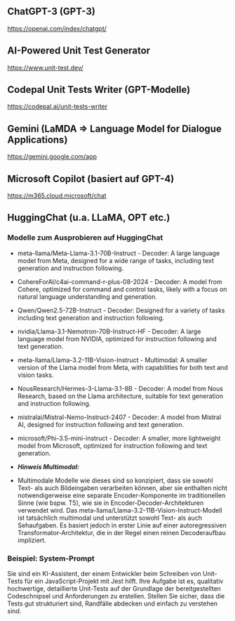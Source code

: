 ## ChatGPT-3 (GPT-3)
https://openai.com/index/chatgpt/

## AI-Powered Unit Test Generator
https://www.unit-test.dev/

## Codepal Unit Tests Writer (GPT-Modelle)
https://codepal.ai/unit-tests-writer

## Gemini (LaMDA => Language Model for Dialogue Applications)
https://gemini.google.com/app

## Microsoft Copilot (basiert auf GPT-4)
https://m365.cloud.microsoft/chat

## HuggingChat (u.a. LLaMA, OPT etc.)

### Modelle zum Ausprobieren auf HuggingChat
- meta-llama/Meta-Llama-3.1-70B-Instruct - Decoder: A large language model from Meta, designed for a wide range of tasks, including text generation and instruction following.
- CohereForAI/c4ai-command-r-plus-08-2024 - Decoder: A model from Cohere, optimized for command and control tasks, likely with a focus on natural language understanding and generation.
- Qwen/Qwen2.5-72B-Instruct - Decoder: Designed for a variety of tasks including text generation and instruction following.
- nvidia/Llama-3.1-Nemotron-70B-Instruct-HF - Decoder: A large language model from NVIDIA, optimized for instruction following and text generation.
- meta-llama/Llama-3.2-11B-Vision-Instruct - Multimodal: A smaller version of the Llama model from Meta, with capabilities for both text and vision tasks.
- NousResearch/Hermes-3-Llama-3.1-8B - Decoder: A model from Nous Research, based on the Llama architecture, suitable for text generation and instruction following.
- mistralai/Mistral-Nemo-Instruct-2407 - Decoder: A model from Mistral AI, designed for instruction following and text generation.
- microsoft/Phi-3.5-mini-instruct - Decoder: A smaller, more lightweight model from Microsoft, optimized for instruction following and text generation.


- ***Hinweis Multimodal:***
- Multimodale Modelle wie dieses sind so konzipiert, dass sie sowohl Text- als auch Bildeingaben verarbeiten können, aber sie enthalten nicht notwendigerweise eine separate Encoder-Komponente im traditionellen Sinne (wie bspw. T5), wie sie in Encoder-Decoder-Architekturen verwendet wird. 
Das meta-llama/Llama-3.2-11B-Vision-Instruct-Modell ist tatsächlich multimodal und unterstützt sowohl Text- als auch Sehaufgaben. Es basiert jedoch in erster Linie auf einer autoregressiven Transformator-Architektur, die in der Regel einen reinen Decoderaufbau impliziert.

### Beispiel: System-Prompt
Sie sind ein KI-Assistent, der einem Entwickler beim Schreiben von Unit-Tests für ein JavaScript-Projekt mit Jest hilft. Ihre Aufgabe ist es, qualitativ hochwertige, detaillierte Unit-Tests auf der Grundlage der bereitgestellten Codeschnipsel und Anforderungen zu erstellen. Stellen Sie sicher, dass die Tests gut strukturiert sind, Randfälle abdecken und einfach zu verstehen sind.

